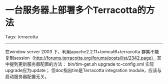 # 一台服务器上部署多个Terracotta的方法
Tags: terracotta

------

在window server 2003 下，利用apache2.2.11+tomcat6+terracotta 群集不能复制session（http://forums.terracotta.org/forums/posts/list/2342.page） 
其中提到更新服务器配置的方法： 
bin/tim-get.sh upgrade tc-config.xml 
实际upgrade应为update； 
但doc指出tim是Terracotta integration module，应该与启动服务器配置无关。